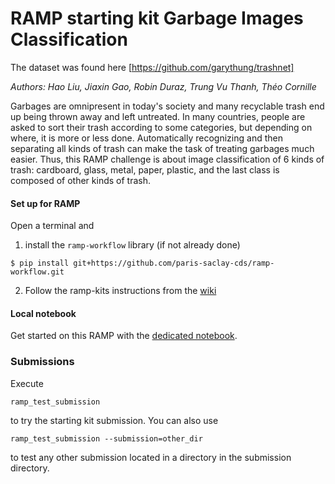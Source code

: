 # RAMP starting kit Garbage Images Classification

The dataset was found here [https://github.com/garythung/trashnet]

_Authors: Hao Liu, Jiaxin Gao, Robin Duraz, Trung Vu Thanh, Théo Cornille_

Garbages are omnipresent in today's society and many recyclable trash end up being thrown away and left untreated. In many countries, people are asked to sort their trash according to some categories, but depending on where, it is more or less done. Automatically recognizing and then separating all kinds of trash can make the task of treating garbages much easier.
Thus, this RAMP challenge is about image classification of 6 kinds of trash:
cardboard, glass, metal, paper, plastic, and the last class is composed of other kinds of trash.

#### Set up for RAMP

Open a terminal and

1. install the `ramp-workflow` library (if not already done)
  ```
  $ pip install git+https://github.com/paris-saclay-cds/ramp-workflow.git
  ```
  
2. Follow the ramp-kits instructions from the [wiki](https://github.com/paris-saclay-cds/ramp-workflow/wiki/Getting-started-with-a-ramp-kit)

#### Local notebook

Get started on this RAMP with the [dedicated notebook](starting_kit.ipynb).

### Submissions

Execute
```
ramp_test_submission
```
to try the starting kit submission. You can also use
```
ramp_test_submission --submission=other_dir
```
to test any other submission located in a directory in the submission directory.

